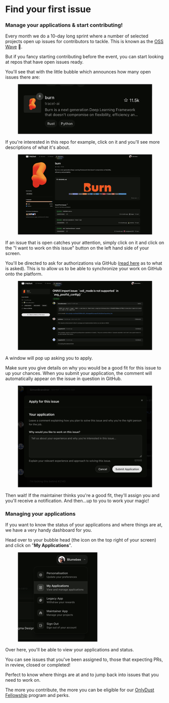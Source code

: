# Find your first issue

### Manage your applications & start contributing!

Every month we do a 10-day long sprint where a number of selected projects open up issues for contributors to tackle. This is known as the [OSS Wave](https://app.gitbook.com/o/MQQDjhOXRySQPsao0aZ0/s/FetEvDuVEZkpYJ6kurbf/~/changes/5/contributors-hiya/oss-wave) :ocean:.&#x20;

But if you fancy starting contributing before the event, you can start looking at repos that have open issues ready.

You'll see that with the little bubble which announces how many open issues there are:&#x20;

<figure><img src="../.gitbook/assets/Screenshot 2025-07-08 at 16.45.01.png" alt=""><figcaption></figcaption></figure>

If you're interested in this repo for example, click on it and you'll see more descriptions of what it's about.

<figure><img src="../.gitbook/assets/Screenshot 2025-07-08 at 16.52.57.png" alt=""><figcaption></figcaption></figure>

If an issue that is open catches your attention, simply click on it and click on the "I want to work on this issue" button on the left hand side of your screen.&#x20;

You'll be directed to ask for authorizations via GitHub ([read here](https://app.gitbook.com/o/MQQDjhOXRySQPsao0aZ0/s/FetEvDuVEZkpYJ6kurbf/~/changes/5/contributors-hiya/why-github-authorizations) as to what is asked). This is to allow us to be able to synchronize your work on GitHub onto the platform.&#x20;

<figure><img src="../.gitbook/assets/Screenshot 2025-07-08 at 16.57.37.png" alt=""><figcaption></figcaption></figure>

A window will pop up asking you to apply.&#x20;

Make sure you give details on why you would be a good fit for this issue to up your chances. When you submit your application, the comment will automatically appear on the issue in question in GitHub.

<figure><img src="../.gitbook/assets/Screenshot 2025-07-08 at 16.57.45.png" alt=""><figcaption></figcaption></figure>

Then wait! If the maintainer thinks you're a good fit, they'll assign you and you'll receive a notification. And then...up to you to work your magic!&#x20;

### Managing your applications

If you want to know the status of your applications and where things are at, we have a very handy dashboard for you.&#x20;

Head over to your bubble head (the icon on the top right of your screen) and click on "**My Applications**".

<figure><img src="../.gitbook/assets/Screenshot 2025-07-08 at 17.06.54.png" alt="" width="251"><figcaption></figcaption></figure>

Over here, you'll be able to view your applications and status.&#x20;

You can see issues that you've been assigned to, those that expecting PRs, in review, closed or completed!&#x20;

Perfect to know where things are at and to jump back into issues that you need to work on.&#x20;

The more you contribute, the more you can be eligible for our [OnlyDust Fellowship](https://app.gitbook.com/o/MQQDjhOXRySQPsao0aZ0/s/FetEvDuVEZkpYJ6kurbf/~/changes/5/contributors-hiya/onlydust-fellowship) program and perks.&#x20;
